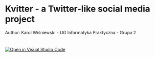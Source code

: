 # Kvitter - a Twitter-like social media project

Author: 
Karol Wiśniewski - UG Informatyka Praktyczna - Grupa 2
#

[![Open in Visual Studio Code](https://classroom.github.com/assets/open-in-vscode-c66648af7eb3fe8bc4f294546bfd86ef473780cde1dea487d3c4ff354943c9ae.svg)](https://classroom.github.com/online_ide?assignment_repo_id=9639395&assignment_repo_type=AssignmentRepo)

